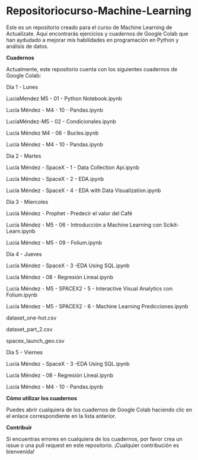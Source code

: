 # Repositoriocurso-Machine-Learning

Este es un repositorio creado para el curso de Machine Learning de Actualízate. Aquí encontrarás ejercicios y cuadernos de Google Colab que han aydudado a mejorar mis habilidades en programación en Python y análisis de datos.

**Cuadernos**

Actualmente, este repositorio cuenta con los siguientes cuadernos de Google Colab:

Día 1 - Lunes

 LuciaMendez M5 - 01 - Python Notebook.ipynb
 
 Lucía Méndez - M4 - 10 - Pandas.ipynb
 
 LucíaMéndez-M5 - 02 - Condicionales.ipynb
 
 Lucía Méndez M4 - 06 - Bucles.ipynb
 
 
 Lucía Méndez - M4 - 10 - Pandas.ipynb
 
Día 2 - Martes

 Lucía Méndez - SpaceX - 1 - Data Collection Api.ipynb

 Lucía Méndez - SpaceX - 2 - EDA.ipynb

 Lucía Méndez - SpaceX - 4 - EDA with Data Visualization.ipynb

Día 3 - Miercoles

 Lucía Méndez - Prophet - Predecir el valor del Café

 Lucía Méndez - M5 - 06 - Introducción a Machine Learning con Scikit-Learn.ipynb

 Lucía Méndez - M5 - 09 - Folium.ipynb
 
Día 4 - Jueves
 
Lucía Méndez - SpaceX - 3 -EDA Using SQL.ipynb

Lucía Méndez - 08 - Regresión Lineal.ipynb

Lucía Méndez - M5 - SPACEX2 - 5 - Interactive Visual Analytics con Folium.ipynb

Lucía Méndez - M5 - SPACEX2 - 6 - Machine Learning Predicciones.ipynb

dataset_one-hot.csv

dataset_part_2.csv

spacex_launch_geo.csv

Día 5 - Viernes

Lucía Méndez - SpaceX - 3 -EDA Using SQL.ipynb

Lucía Méndez - 08 - Regresión Lineal.ipynb

Lucía Méndez - M4 - 10 - Pandas.ipynb


**Cómo utilizar los cuadernos**

Puedes abrir cualquiera de los cuadernos de Google Colab haciendo clic en el enlace correspondiente en la lista anterior.

**Contribuir**

Si encuentras errores en cualquiera de los cuadernos, por favor crea un issue o una pull request en este repositorio. ¡Cualquier contribución es bienvenida!
